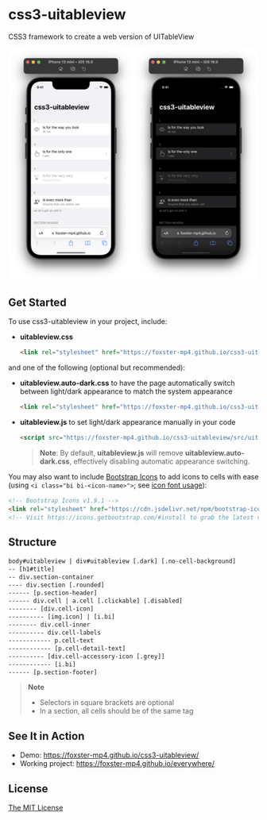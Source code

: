 # css3-uitableview
CSS3 framework to create a web version of UITableView

<img src="screenshot.png" alt="phone-browser-screenshot"/>

## Get Started
To use css3-uitableview in your project, include:

* **uitableview.css**
  ```html
  <link rel="stylesheet" href="https://foxster-mp4.github.io/css3-uitableview/src/uitableview.css">
  ```

and one of the following (optional but recommended):
* **uitableview.auto-dark.css** to have the page automatically switch between light/dark appearance to match the system appearance
  ```html
  <link rel="stylesheet" href="https://foxster-mp4.github.io/css3-uitableview/src/uitableview.auto-dark.css">
  ```

* **uitableview.js** to set light/dark appearance manually in your code
  ```html
  <script src="https://foxster-mp4.github.io/css3-uitableview/src/uitableview.js"></script>
  ```
  > **Note**: By default, **uitableview.js** will remove **uitableview.auto-dark.css**, effectively disabling automatic appearance switching.

You may also want to include [Bootstrap Icons](https://icons.getbootstrap.com) to add icons to cells with ease (using `<i class="bi bi-<icon-name>">`; see [icon font usage](https://icons.getbootstrap.com/#external-image)):
```html
<!-- Bootstrap Icons v1.9.1 -->
<link rel="stylesheet" href="https://cdn.jsdelivr.net/npm/bootstrap-icons@1.9.1/font/bootstrap-icons.css">
<!-- Visit https://icons.getbootstrap.com/#install to grab the latest version -->
```

## Structure
```
body#uitableview | div#uitableview [.dark] [.no-cell-background]
-- [h1#title]
-- div.section-container
---- div.section [.rounded]
------ [p.section-header]
------ div.cell | a.cell [.clickable] [.disabled]
-------- [div.cell-icon]
---------- [img.icon] | [i.bi]
-------- div.cell-inner
---------- div.cell-labels
------------ p.cell-text
------------ [p.cell-detail-text]
---------- [div.cell-accessory-icon [.grey]]
------------ [i.bi]
------ [p.section-footer]
```
> **Note**
> * Selectors in square brackets are optional
> * In a section, all cells should be of the same tag

## See It in Action
* Demo: https://foxster-mp4.github.io/css3-uitableview/
* Working project: https://foxster-mp4.github.io/everywhere/

## License
[The MIT License](LICENSE.md)
